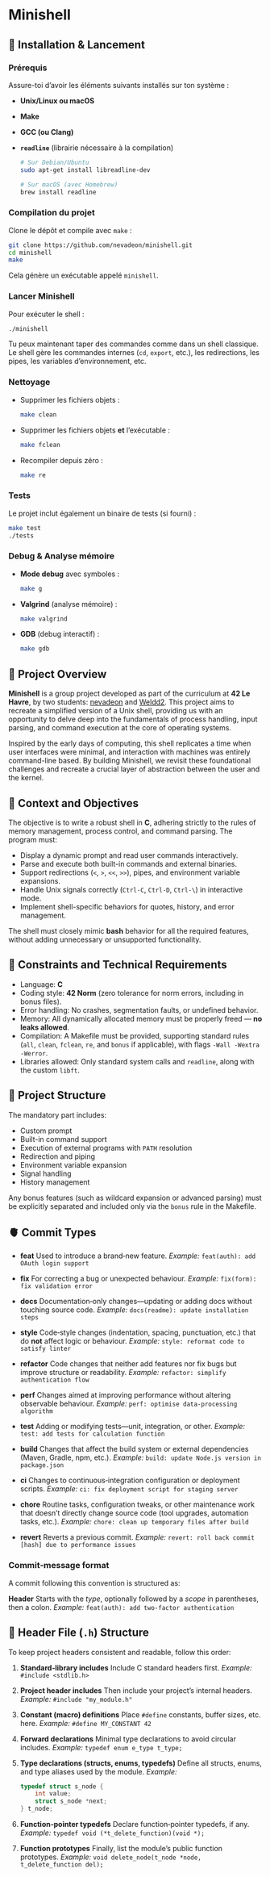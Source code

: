 # Minishell

## 🚀 Installation & Lancement

### Prérequis

Assure-toi d’avoir les éléments suivants installés sur ton système :

* **Unix/Linux ou macOS**
* **Make**
* **GCC (ou Clang)**
* **`readline`** (librairie nécessaire à la compilation)

  ```bash
  # Sur Debian/Ubuntu
  sudo apt-get install libreadline-dev

  # Sur macOS (avec Homebrew)
  brew install readline
  ```

### Compilation du projet

Clone le dépôt et compile avec `make` :

```bash
git clone https://github.com/nevadeon/minishell.git
cd minishell
make
```

Cela génère un exécutable appelé `minishell`.

### Lancer Minishell

Pour exécuter le shell :

```bash
./minishell
```

Tu peux maintenant taper des commandes comme dans un shell classique. Le shell gère les commandes internes (`cd`, `export`, etc.), les redirections, les pipes, les variables d’environnement, etc.

### Nettoyage

* Supprimer les fichiers objets :

  ```bash
  make clean
  ```

* Supprimer les fichiers objets **et** l’exécutable :

  ```bash
  make fclean
  ```

* Recompiler depuis zéro :

  ```bash
  make re
  ```

### Tests

Le projet inclut également un binaire de tests (si fourni) :

```bash
make test
./tests
```

### Debug & Analyse mémoire

* **Mode debug** avec symboles :

  ```bash
  make g
  ```

* **Valgrind** (analyse mémoire) :

  ```bash
  make valgrind
  ```

* **GDB** (debug interactif) :

  ```bash
  make gdb
  ```

## 📌 Project Overview

**Minishell** is a group project developed as part of the curriculum at **42 Le Havre**, by two students: [nevadeon](https://github.com/nevadeon) and [Weldd2](https://github.com/Weldd2). This project aims to recreate a simplified version of a Unix shell, providing us with an opportunity to delve deep into the fundamentals of process handling, input parsing, and command execution at the core of operating systems.

Inspired by the early days of computing, this shell replicates a time when user interfaces were minimal, and interaction with machines was entirely command-line based. By building Minishell, we revisit these foundational challenges and recreate a crucial layer of abstraction between the user and the kernel.

## 🧠 Context and Objectives

The objective is to write a robust shell in **C**, adhering strictly to the rules of memory management, process control, and command parsing. The program must:

* Display a dynamic prompt and read user commands interactively.
* Parse and execute both built-in commands and external binaries.
* Support redirections (`<`, `>`, `<<`, `>>`), pipes, and environment variable expansions.
* Handle Unix signals correctly (`Ctrl-C`, `Ctrl-D`, `Ctrl-\`) in interactive mode.
* Implement shell-specific behaviors for quotes, history, and error management.

The shell must closely mimic **bash** behavior for all the required features, without adding unnecessary or unsupported functionality.

## 🧾 Constraints and Technical Requirements

* Language: **C**
* Coding style: **42 Norm** (zero tolerance for norm errors, including in bonus files).
* Error handling: No crashes, segmentation faults, or undefined behavior.
* Memory: All dynamically allocated memory must be properly freed — **no leaks allowed**.
* Compilation: A Makefile must be provided, supporting standard rules (`all`, `clean`, `fclean`, `re`, and `bonus` if applicable), with flags `-Wall -Wextra -Werror`.
* Libraries allowed: Only standard system calls and `readline`, along with the custom `libft`.

## 📂 Project Structure

The mandatory part includes:

* Custom prompt
* Built-in command support
* Execution of external programs with `PATH` resolution
* Redirection and piping
* Environment variable expansion
* Signal handling
* History management

Any bonus features (such as wildcard expansion or advanced parsing) must be explicitly separated and included only via the `bonus` rule in the Makefile.

## 🫀 Commit Types

* **feat**
  Used to introduce a brand‑new feature.
  *Example:* `feat(auth): add OAuth login support`

* **fix**
  For correcting a bug or unexpected behaviour.
  *Example:* `fix(form): fix validation error`

* **docs**
  Documentation‑only changes—updating or adding docs without touching source code.
  *Example:* `docs(readme): update installation steps`

* **style**
  Code‑style changes (indentation, spacing, punctuation, etc.) that do **not** affect logic or behaviour.
  *Example:* `style: reformat code to satisfy linter`

* **refactor**
  Code changes that neither add features nor fix bugs but improve structure or readability.
  *Example:* `refactor: simplify authentication flow`

* **perf**
  Changes aimed at improving performance without altering observable behaviour.
  *Example:* `perf: optimise data‑processing algorithm`

* **test**
  Adding or modifying tests—unit, integration, or other.
  *Example:* `test: add tests for calculation function`

* **build**
  Changes that affect the build system or external dependencies (Maven, Gradle, npm, etc.).
  *Example:* `build: update Node.js version in package.json`

* **ci**
  Changes to continuous‑integration configuration or deployment scripts.
  *Example:* `ci: fix deployment script for staging server`

* **chore**
  Routine tasks, configuration tweaks, or other maintenance work that doesn’t directly change source code (tool upgrades, automation tasks, etc.).
  *Example:* `chore: clean up temporary files after build`

* **revert**
  Reverts a previous commit.
  *Example:* `revert: roll back commit [hash] due to performance issues`

### Commit‑message format

A commit following this convention is structured as:

**Header**
Starts with the *type*, optionally followed by a *scope* in parentheses, then a colon.
*Example:* `feat(auth): add two‑factor authentication`

## 🧠 Header File (`.h`) Structure

To keep project headers consistent and readable, follow this order:

1. **Standard‑library includes**
   Include C standard headers first.
   *Example:* `#include <stdlib.h>`

2. **Project header includes**
   Then include your project’s internal headers.
   *Example:* `#include "my_module.h"`

3. **Constant (macro) definitions**
   Place `#define` constants, buffer sizes, etc. here.
   *Example:* `#define MY_CONSTANT 42`

4. **Forward declarations**
   Minimal type declarations to avoid circular includes.
   *Example:* `typedef enum e_type t_type;`

5. **Type declarations (structs, enums, typedefs)**
   Define all structs, enums, and type aliases used by the module.
   *Example:*

   ```c
   typedef struct s_node {
       int value;
       struct s_node *next;
   } t_node;
   ```

6. **Function‑pointer typedefs**
   Declare function‑pointer typedefs, if any.
   *Example:* `typedef void (*t_delete_function)(void *);`

7. **Function prototypes**
   Finally, list the module’s public function prototypes.
   *Example:* `void delete_node(t_node *node, t_delete_function del);`
